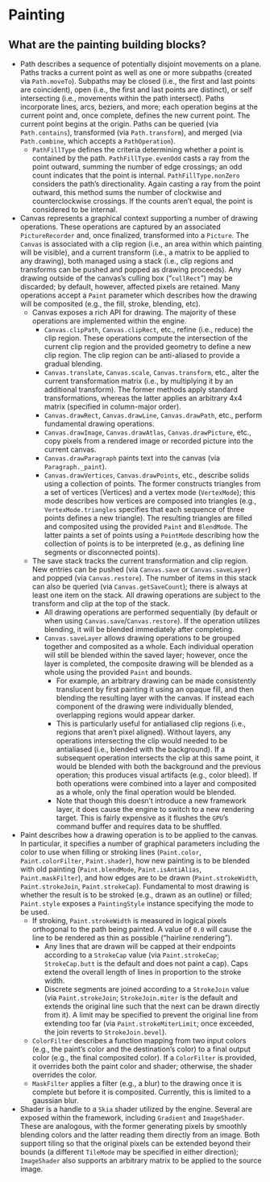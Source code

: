 # Painting

## What are the painting building blocks?

* Path describes a sequence of potentially disjoint movements on a plane. Paths tracks a current point as well as one or more subpaths \(created via `Path.moveTo`\). Subpaths may be closed \(i.e., the first and last points are coincident\), open \(i.e., the first and last points are distinct\), or self intersecting \(i.e., movements within the path intersect\). Paths incorporate lines, arcs, beziers, and more; each operation begins at the current point and, once complete, defines the new current point. The current point begins at the origin. Paths can be queried \(via `Path.contains`\), transformed \(via `Path.transform`\), and merged \(via `Path.combine`, which accepts a `PathOperation`\).
  * `PathFillType` defines the criteria determining whether a point is contained by the path. `PathFillType.evenOdd` casts a ray from the point outward, summing the number of edge crossings; an odd count indicates that the point is internal. `PathFillType.nonZero` considers the path’s directionality. Again casting a ray from the point outward, this method sums the number of clockwise and counterclockwise crossings. If the counts aren’t equal, the point is considered to be internal.
* Canvas represents a graphical context supporting a number of drawing operations. These operations are captured by an associated `PictureRecorder` and, once finalized, transformed into a `Picture`. The `Canvas` is associated with a clip region \(i.e., an area within which painting will be visible\), and a current transform \(i.e., a matrix to be applied to any drawing\), both managed using a stack \(i.e., clip regions and transforms can be pushed and popped as drawing proceeds\). Any drawing outside of the canvas’s culling box \(“`cullRect`”\) may be discarded; by default, however, affected pixels are retained. Many operations accept a `Paint` parameter which describes how the drawing will be composited \(e.g., the fill, stroke, blending, etc\).
  * Canvas exposes a rich API for drawing. The majority of these operations are implemented within the engine.
    * `Canvas.clipPath`, `Canvas.clipRect`, etc., refine \(i.e., reduce\) the clip region. These operations compute the intersection of the current clip region and the provided geometry to define a new clip region. The clip region can be anti-aliased to provide a gradual blending.
    * `Canvas.translate`, `Canvas.scale`, `Canvas.transform`, etc., alter the current transformation matrix \(i.e., by multiplying it by an additional transform\). The former methods apply standard transformations, whereas the latter applies an arbitrary 4x4 matrix \(specified in column-major order\).
    * `Canvas.drawRect`, `Canvas.drawLine`, `Canvas.drawPath`, etc., perform fundamental drawing operations. 
    * `Canvas.drawImage`, `Canvas.drawAtlas`, `Canvas.drawPicture`, etc., copy pixels from a rendered image or recorded picture into the current canvas.
    * `Canvas.drawParagraph` paints text into the canvas \(via `Paragraph._paint`\).
    * `Canvas.drawVertices`, `Canvas.drawPoints`, etc., describe solids using a collection of points. The former constructs triangles from a set of vertices \(Vertices\) and a vertex mode \(`VertexMode`\); this mode describes how vertices are composed into triangles \(e.g., `VertexMode.triangles` specifies that each sequence of three points defines a new triangle\). The resulting triangles are filled and composited using the provided `Paint` and `BlendMode`. The latter paints a set of points using a `PointMode` describing how the collection of points is to be interpreted \(e.g., as defining line segments or disconnected points\).
  * The save stack tracks the current transformation and clip region. New entries can be pushed \(via `Canvas.save` or `Canvas.saveLayer`\) and popped \(via `Canvas.restore`\). The number of items in this stack can also be queried \(via `Canvas.getSaveCount`\); there is always at least one item on the stack. All drawing operations are subject to the transform and clip at the top of the stack.
    * All drawing operations are performed sequentially \(by default or when using `Canvas.save`/`Canvas.restore`\). If the operation utilizes blending, it will be blended immediately after completing.
    * `Canvas.saveLayer` allows drawing operations to be grouped together and composited as a whole. Each individual operation will still be blended within the saved layer; however, once the layer is completed, the composite drawing will be blended as a whole using the provided `Paint` and bounds.
      * For example, an arbitrary drawing can be made consistently translucent by first painting it using an opaque fill, and then blending the resulting layer with the canvas. If instead each component of the drawing were individually blended, overlapping regions would appear darker.
      * This is particularly useful for antialiased clip regions \(i.e., regions that aren’t pixel aligned\). Without layers, any operations intersecting the clip would needed to be antialiased \(i.e., blended with the background\). If a subsequent operation intersects the clip at this same point, it would be blended with both the background and the previous operation; this produces visual artifacts \(e.g., color bleed\). If both operations were combined into a layer and composited as a whole, only the final operation would be blended.
      * Note that though this doesn’t introduce a new framework layer, it does cause the engine to switch to a new rendering target. This is fairly expensive as it flushes the `GPU`’s command buffer and requires data to be shuffled.
* Paint describes how a drawing operation is to be applied to the canvas. In particular, it specifies a number of graphical parameters including the color to use when filling or stroking lines \(`Paint.color`, `Paint.colorFilter`, `Paint.shader`\), how new painting is to be blended with old painting \(`Paint.blendMode`, `Paint.isAntiAlias`, `Paint.maskFilter`\), and how edges are to be drawn \(`Paint.strokeWidth`, `Paint.strokeJoin`, `Paint.strokeCap`\). Fundamental to most drawing is whether the result is to be stroked \(e.g., drawn as an outline\) or filled; `Paint.style` exposes a `PaintingStyle` instance specifying the mode to be used.
  * If stroking, `Paint.strokeWidth` is measured in logical pixels orthogonal to the path being painted. A value of `0.0` will cause the line to be rendered as thin as possible \(“hairline rendering”\).
    * Any lines that are drawn will be capped at their endpoints according to a `StrokeCap` value \(via `Paint.strokeCap`; `StrokeCap.butt` is the default and does not paint a cap\). Caps extend the overall length of lines in proportion to the stroke width.
    * Discrete segments are joined according to a `StrokeJoin` value \(via `Paint.strokeJoin`; `StrokeJoin.miter` is the default and extends the original line such that the next can be drawn directly from it\). A limit may be specified to prevent the original line from extending too far \(via `Paint.strokeMiterLimit`; once exceeded, the join reverts to `StrokeJoin.bevel`\).
  * `ColorFilter` describes a function mapping from two input colors \(e.g., the paint’s color and the destination’s color\) to a final output color \(e.g., the final composited color\). If a `ColorFilter` is provided, it overrides both the paint color and shader; otherwise, the shader overrides the color.
  * `MaskFilter` applies a filter \(e.g., a blur\) to the drawing once it is complete but before it is composited. Currently, this is limited to a gaussian blur.
* Shader is a handle to a `Skia` shader utilized by the engine. Several are exposed within the framework, including `Gradient` and `ImageShader`. These are analogous, with the former generating pixels by smoothly blending colors and the latter reading them directly from an image. Both support tiling so that the original pixels can be extended beyond their bounds \(a different `TileMode` may be specified in either direction\); `ImageShader` also supports an arbitrary matrix to be applied to the source image.

